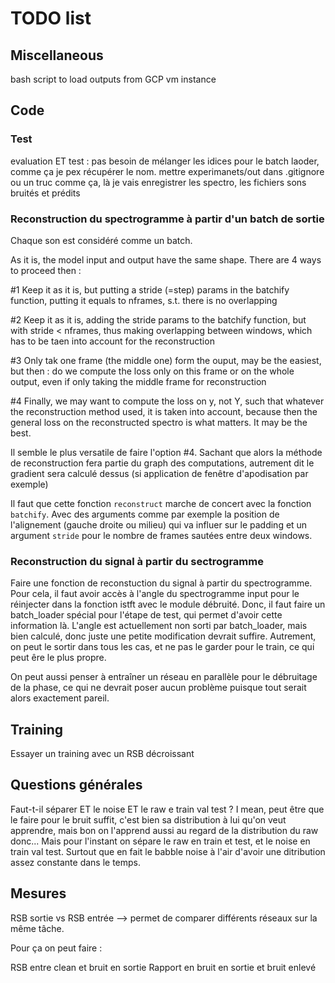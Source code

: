# TODO list

## Miscellaneous

bash script to load outputs from GCP vm instance

## Code

### Test

evaluation ET test : pas besoin de mélanger les idices pour le batch laoder, comme ça je pex récupérer le nom.
mettre experimanets/out dans .gitignore ou un truc comme ça, là je vais enregistrer les spectro, les fichiers sons bruités et prédits

### Reconstruction du spectrogramme à partir d'un batch de sortie

Chaque son est considéré comme un batch.

As it is, the model input and output have the same shape.
There are 4 ways to proceed then :

#1 Keep it as it is, but putting a stride (=step) params in
the batchify function, putting it equals to nframes,
s.t. there is no overlapping

#2 Keep it as it is, adding the stride params to the
batchify function, but with stride < nframes, thus making
overlapping between windows, which has to be taen into
account for the reconstruction

#3 Only tak one frame (the middle one) form the ouput, may
be the easiest, but then : do we compute the loss only on
this frame or on the whole output, even if only taking the
middle frame for reconstruction

#4 Finally, we may want to compute the loss on y, not Y,
such that whatever the reconstruction method used, it is
taken into account, because then the general loss on the
reconstructed spectro is what matters. It may be the best.

Il semble le plus versatile de faire l'option #4. Sachant que alors la
méthode de reconstruction fera partie du graph des computations,
autrement dit le gradient sera calculé dessus (si application de fenêtre
d'apodisation par exemple)

Il faut que cette fonction `reconstruct` marche de concert avec la
fonction `batchify`. Avec des arguments comme par exemple la position
de l'alignement (gauche droite ou milieu) qui va influer sur le padding
et un argument `stride` pour le nombre de frames sautées entre deux
windows.

### Reconstruction du signal à partir du sectrogramme

Faire une fonction de reconstuction du signal à partir du spectrogramme.
Pour cela, il faut avoir accès à l'angle du spectrogramme input pour le
réinjecter dans la fonction istft avec le module débruité.
Donc, il faut faire un batch_loader spécial pour l'étape de test,
qui permet d'avoir cette information là. L'angle est actuellement non
sorti par batch_loader, mais bien calculé, donc juste une petite
modification devrait suffire. Autrement, on peut le sortir dans tous les
cas, et ne pas le garder pour le train, ce qui peut êre le plus propre.

On peut aussi penser à entraîner un réseau en parallèle pour le
débruitage de la phase, ce qui ne devrait poser aucun problème puisque
tout serait alors exactement pareil.


## Training

Essayer un training avec un RSB décroissant

## Questions générales

Faut-t-il séparer ET le noise ET le raw e train val test ? I mean, peut
être que le faire pour le bruit suffit, c'est bien sa distribution à lui
qu'on veut apprendre, mais bon on l'apprend aussi au regard de la
distribution du raw donc...
Mais pour l'instant on sépare le raw en train et test, et le noise en
train val test. Surtout que en fait le babble noise à l'air d'avoir
une ditribution assez constante dans le temps.

## Mesures

RSB sortie vs RSB entrée --> permet de comparer différents réseaux sur
la même tâche.

Pour ça on peut faire :

RSB entre clean et bruit en sortie
Rapport en bruit en sortie et bruit enlevé